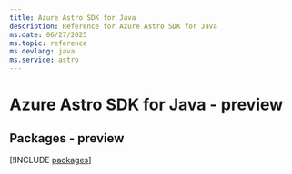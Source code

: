 ```yaml
---
title: Azure Astro SDK for Java
description: Reference for Azure Astro SDK for Java
ms.date: 06/27/2025
ms.topic: reference
ms.devlang: java
ms.service: astro
---
```

# Azure Astro SDK for Java - preview
## Packages - preview
[!INCLUDE [packages](astro-index.md)]